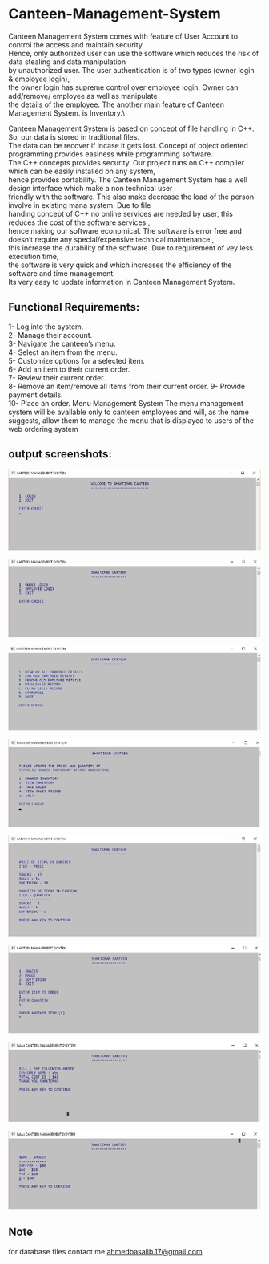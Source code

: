 # Canteen-Management-System
Canteen Management System comes with feature of User Account to control the access and maintain security.\
Hence, only authorized user can use the software which reduces the risk of data stealing and data manipulation\
by unauthorized user. The user authentication is of two types (owner login & employee login), \
the owner login has supreme control over employee login. Owner can add/remove/ employee as well as manipulate\
the details of the employee. The another main feature of Canteen Management System. is Inventory.\

Canteen Management System is based on concept of file handling in C++. So, our data is stored in traditional files.\
The data can be recover if incase it gets lost. Concept of object oriented programming provides easiness while programming software.\
The C++ concepts provides security. Our project runs on C++ compiler which can be easily installed on any system,\
hence provides portability. The Canteen Management System has a well design interface which make a non technical user\
friendly with the software. This also make decrease the load of the person involve in existing mana system. Due to file\
handing concept of C++ no online services are needed by user, this reduces the cost of the software services ,\
hence making our software economical. The software is error free and doesn’t require any special/expensive technical maintenance ,\
this increase the durability of the software. Due to requirement of vey less execution time,\
the software is very quick and which increases the efficiency of the software and time management.\
Its very easy to update information in Canteen Management System.

## Functional Requirements:
1- Log into the system.\
2- Manage their account.\
3- Navigate the canteen’s menu.\
4- Select an item from the menu.\
5- Customize options for a selected item.\
6- Add an item to their current order.\
7- Review their current order.\
8- Remove an item/remove all items from their current order. 9- Provide payment details.\
10- Place an order.
Menu Management System The menu management system will be available only to canteen employees and will, as the name suggests, allow them to manage the menu that is displayed to users of the web ordering system

## output screenshots:
![](image020.jpg)

![](image021.jpg)

![](image023.jpg)

![](image024.jpg)

![](image026.jpg)

![](image027.jpg)

![](image029.jpg)

![](image030.jpg)

## Note
for database files contact me 
ahmedbasalib.17@gmail.com
